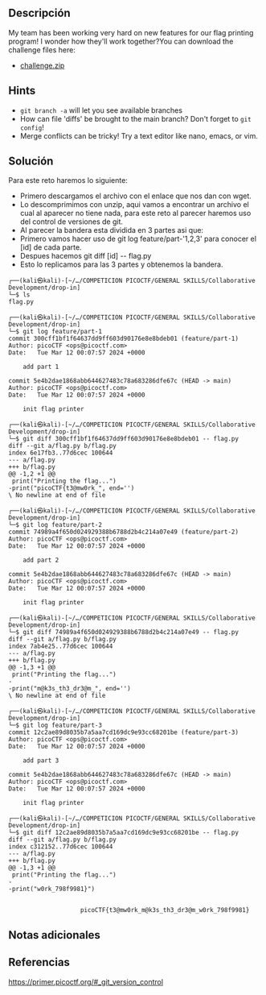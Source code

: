 ## **Descripción**
My team has been working very hard on new features for our flag printing program! I wonder how they'll work together?You can download the challenge files here:
- [challenge.zip](https://artifacts.picoctf.net/c_titan/179/challenge.zip)
## Hints
- `git branch -a` will let you see available branches
- How can file 'diffs' be brought to the main branch? Don't forget to `git config`!
- Merge conflicts can be tricky! Try a text editor like nano, emacs, or vim.
## **Solución** 
Para este reto haremos lo siguiente:
- Primero descargamos el archivo con el enlace que nos dan con wget.
- Lo descomprimimos con unzip, aqui vamos a encontrar un archivo el cual al aparecer no tiene nada, para este reto al parecer haremos uso del control de versiones de git.
- Al parecer la bandera esta dividida en 3 partes asi que:
- Primero vamos hacer uso de git log feature/part-'1,2,3' para conocer el [id] de cada parte.
- Despues hacemos git diff [id] -- flag.py
- Esto lo replicamos para las 3 partes y obtenemos la bandera.

```
┌──(kali㉿kali)-[~/…/COMPETICION PICOCTF/GENERAL SKILLS/Collaborative Development/drop-in]
└─$ ls
flag.py

┌──(kali㉿kali)-[~/…/COMPETICION PICOCTF/GENERAL SKILLS/Collaborative Development/drop-in]
└─$ git log feature/part-1                                      
commit 300cff1bf1f64637dd9ff603d90176e8e8bdeb01 (feature/part-1)
Author: picoCTF <ops@picoctf.com>
Date:   Tue Mar 12 00:07:57 2024 +0000

    add part 1

commit 5e4b2dae1868abb644627483c78a683286dfe67c (HEAD -> main)
Author: picoCTF <ops@picoctf.com>
Date:   Tue Mar 12 00:07:57 2024 +0000

    init flag printer

┌──(kali㉿kali)-[~/…/COMPETICION PICOCTF/GENERAL SKILLS/Collaborative Development/drop-in]
└─$ git diff 300cff1bf1f64637dd9ff603d90176e8e8bdeb01 -- flag.py
diff --git a/flag.py b/flag.py
index 6e17fb3..77d6cec 100644
--- a/flag.py
+++ b/flag.py
@@ -1,2 +1 @@
 print("Printing the flag...")
-print("picoCTF{t3@mw0rk_", end='')
\ No newline at end of file

┌──(kali㉿kali)-[~/…/COMPETICION PICOCTF/GENERAL SKILLS/Collaborative Development/drop-in]
└─$ git log feature/part-2                                      
commit 74989a4f650d024929388b6788d2b4c214a07e49 (feature/part-2)
Author: picoCTF <ops@picoctf.com>
Date:   Tue Mar 12 00:07:57 2024 +0000

    add part 2

commit 5e4b2dae1868abb644627483c78a683286dfe67c (HEAD -> main)
Author: picoCTF <ops@picoctf.com>
Date:   Tue Mar 12 00:07:57 2024 +0000

    init flag printer

┌──(kali㉿kali)-[~/…/COMPETICION PICOCTF/GENERAL SKILLS/Collaborative Development/drop-in]
└─$ git diff 74989a4f650d024929388b6788d2b4c214a07e49 -- flag.py
diff --git a/flag.py b/flag.py
index 7ab4e25..77d6cec 100644
--- a/flag.py
+++ b/flag.py
@@ -1,3 +1 @@
 print("Printing the flag...")
-
-print("m@k3s_th3_dr3@m_", end='')
\ No newline at end of file

┌──(kali㉿kali)-[~/…/COMPETICION PICOCTF/GENERAL SKILLS/Collaborative Development/drop-in]
└─$ git log feature/part-3                                      
commit 12c2ae89d8035b7a5aa7cd169dc9e93cc68201be (feature/part-3)
Author: picoCTF <ops@picoctf.com>
Date:   Tue Mar 12 00:07:57 2024 +0000

    add part 3

commit 5e4b2dae1868abb644627483c78a683286dfe67c (HEAD -> main)
Author: picoCTF <ops@picoctf.com>
Date:   Tue Mar 12 00:07:57 2024 +0000

    init flag printer
    
┌──(kali㉿kali)-[~/…/COMPETICION PICOCTF/GENERAL SKILLS/Collaborative Development/drop-in]
└─$ git diff 12c2ae89d8035b7a5aa7cd169dc9e93cc68201be -- flag.py
diff --git a/flag.py b/flag.py
index c312152..77d6cec 100644
--- a/flag.py
+++ b/flag.py
@@ -1,3 +1 @@
 print("Printing the flag...")
-
-print("w0rk_798f9981}")


					picoCTF{t3@mw0rk_m@k3s_th3_dr3@m_w0rk_798f9981}

```

## **Notas adicionales**


## **Referencias**
https://primer.picoctf.org/#_git_version_control